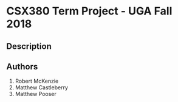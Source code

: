 # CSX380 Term Project - UGA Fall 2018

## Description

## Authors
1. Robert McKenzie 
2. Matthew Castleberry
3. Matthew Pooser
